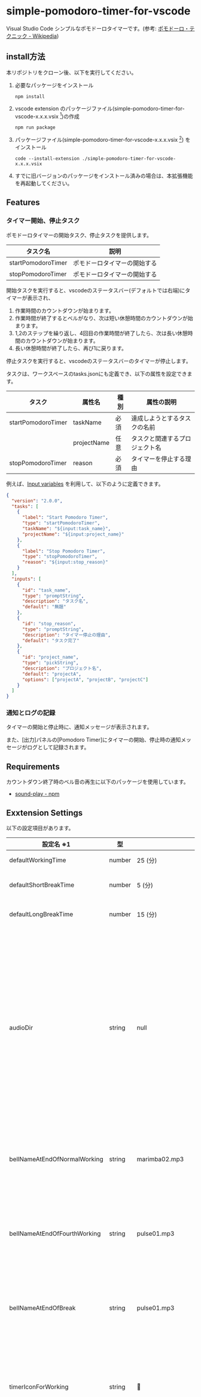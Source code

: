 # simple-pomodoro-timer-for-vscode

Visual Studio Code シンプルなポモドーロタイマーです。(参考: [ポモドーロ・テクニック - Wikipedia](https://ja.wikipedia.org/wiki/%E3%83%9D%E3%83%A2%E3%83%89%E3%83%BC%E3%83%AD%E3%83%BB%E3%83%86%E3%82%AF%E3%83%8B%E3%83%83%E3%82%AF))

## install方法

本リポジトリをクローン後、以下を実行してください。

1. 必要なパッケージをインストール

   ```shell
   npm install
   ```

2. vscode extension のパッケージファイル(simple-pomodoro-timer-for-vscode-x.x.x.vsix [^1])の作成

   ```shell
   npm run package
   ```

3. パッケージファイル(simple-pomodoro-timer-for-vscode-x.x.x.vsix [^1]) をインストール

   ```shell
   code --install-extension ./simple-pomodoro-timer-for-vscode-x.x.x.vsix
   ```

4. すでに旧バージョンのパッケージをインストール済みの場合は、本拡張機能を再起動してください。

## Features

### タイマー開始、停止タスク

ポモドーロタイマーの開始タスク、停止タスクを提供します。

| タスク名           | 説明                         |
| ------------------ | ---------------------------- |
| startPomodoroTimer | ポモドーロタイマーの開始する |
| stopPomodoroTimer  | ポモドーロタイマーの開始する |

開始タスクを実行すると、vscodeのステータスバー(デフォルトでは右端)にタイマーが表示され、

1. 作業時間のカウントダウンが始まります。
2. 作業時間が終了するとベルがなり、次は短い休憩時間のカウントダウンが始まります。
3. 1,2のステップを繰り返し、4回目の作業時間が終了したら、次は長い休憩時間のカウントダウンが始まります。
4. 長い休憩時間が終了したら、再び1に戻ります。

停止タスクを実行すると、vscodeのステータスバーのタイマーが停止します。

タスクは、ワークスペースのtasks.jsonにも定義でき、以下の属性を設定できます。

| タスク             | 属性名      | 種別 | 属性の説明                     |
| ------------------ | ----------- | ---- | ------------------------------ |
| startPomodoroTimer | taskName    | 必須 | 達成しようとするタスクの名前   |
|                    | projectName | 任意 | タスクと関連するプロジェクト名 |
| stopPomodoroTimer  | reason      | 必須 | タイマーを停止する理由         |

例えば、[Input variables](https://code.visualstudio.com/docs/editor/variables-reference#_input-variables) を利用して、以下のように定義できます。

```json
{
  "version": "2.0.0",
  "tasks": [
    {
      "label": "Start Pomodoro Timer",
      "type": "startPomodoroTimer",
      "taskName": "${input:task_name}",
      "projectName": "${input:project_name}"
    },
    {
      "label": "Stop Pomodoro Timer",
      "type": "stopPomodoroTimer",
      "reason": "${input:stop_reason}"
    }
  ],
  "inputs": [
    {
      "id": "task_name",
      "type": "promptString",
      "description": "タスク名",
      "default": "無題"
    },
    {
      "id": "stop_reason",
      "type": "promptString",
      "description": "タイマー停止の理由",
      "default": "タスク完了"
    },
    {
      "id": "project_name",
      "type": "pickString",
      "description": "プロジェクト名",
      "default": "projectA",
      "options": ["projectA", "projectB", "projectC"]
    }
  ]
}
```

### 通知とログの記録

タイマーの開始と停止時に、通知メッセージが表示されます。

また、[出力]パネルの[Pomodoro Timer]にタイマーの開始、停止時の通知メッセージがログとして記録されます。

## Requirements

カウントダウン終了時のベル音の再生に以下のパッケージを使用しています。

- [sound-play - npm](https://www.npmjs.com/package/sound-play)

## Exxtension Settings

以下の設定項目があります。

| 設定名 ※1                    | 型     | デフォルト値                                                                                       | 説明                                                                                            |
| ---------------------------- | ------ | -------------------------------------------------------------------------------------------------- | ----------------------------------------------------------------------------------------------- |
| defaultWorkingTime           | number | 25 (分)                                                                                            | 作業時間                                                                                        |
| defaultShortBreakTime        | number | 5 (分)                                                                                             | 短い休憩時間                                                                                    |
| defaultLongBreakTime         | number | 15 (分)                                                                                            | 長い休憩時間                                                                                    |
| audioDir                     | string | null                                                                                               | ベル音の音声ファイルの格納ディレクトリ。nullの場合は拡張機能の`audio`ディレクトリが使用される。 |
| bellNameAtEndOfNormalWorking | string | marimba02.mp3                                                                                      | 作業時間終了のベルファイル名                                                                    |
| bellNameAtEndOfFourthWorking | string | pulse01.mp3                                                                                        | 4回目の作業時間終了のベルファイル名                                                             |
| bellNameAtEndOfBreak         | string | pulse01.mp3                                                                                        | 休憩時間終了のベルファイル名                                                                    |
| timerIconForWorking          | string | 🍅                                                                                                 | 作業時間中のタイマーに表示されるアイコン                                                        |
| timerIconForBreak            | string | 🥔                                                                                                 | 休憩時間中のタイマーに表示されるアイコン                                                        |
| statusbarAlignment           | string | right                                                                                              | タイマーをステータスバーに表示する位置(`left` or `right`)                                       |
| statusbarPriority            | number | -100                                                                                               | タイマーをステータスバーに表示する際の優先度。優先度が高いほど左側に表示される。                |
| delayTimeWhenSwitchTimer     | number | 3 (秒)                                                                                             | カウントダウンが終了してから、次のカウントダウンが始まるまでの待ち時間                          |
| startMessageFormat           | string | @time@ [start] @@projectName@ @taskName@                                                           | タイマー開始時に通知やログに出力するメッセージのフォーマット ※2                                 |
| stopMessageFormat            | string | @time@ [stop ] @@projectName@ @taskName@(@timerIconForWorking@x@cycleCount@ + @wipTime@) @message@ | タイマー開始時に通知やログに出力するメッセージのフォーマット ※2                                 |

- ※1: プレフィックス `simple-pomodoro-timer.` は省略
- ※2: 詳細は [メッセージフォーマット](#メッセージフォーマット)を参照

### メッセージフォーマット

タイマー開始時のメッセージフォーマットに利用できるプレイスフォルダーは以下になります。

| プレイスフォルダー    | 説明                                     |
| --------------------- | ---------------------------------------- |
| @time@                | 現在の年月日時分秒                       |
| @projectName@         | プロジェクト名                           |
| @taskName@            | タスク名                                 |
| @timerIconForWorking@ | 作業時間中のタイマーに表示されるアイコン |
| @timerIconForBreak@   | 休憩時間中のタイマーに表示されるアイコン |

タイマー終了時のメッセージフォーマットに利用できるプレイスフォルダーは以下になります。

| プレイスフォルダー    | 説明                                       |
| --------------------- | ------------------------------------------ |
| @time@                | 現在の年月日時分秒                         |
| @projectName@         | プロジェクト名                             |
| @taskName@            | タスク名                                   |
| @timerIconForWorking@ | 作業時間中のタイマーに表示されるアイコン   |
| @timerIconForBreak@   | 休憩時間中のタイマーに表示されるアイコン   |
| @cycleCount@          | 作業時間が終了した回数                     |
| @wipTime@             | 作業時間中にタイマーを停止した時の作業時間 |
| @message@             | タイマーを停止した理由                     |

## Release Notes

### 0.0.11

通知メッセージとログの日付形式を`YYYY/MM/DD hh:mm:ss`に変更

### 0.0.10

タイマーを止めれない不具合を修正

### 0.0.9

パッケージ名を`simple-pomodoro-timer-for-vscode`に変更

### 0.0.8

READMEを追加。

[^1]: `x.x.x`部分はバージョン番号
